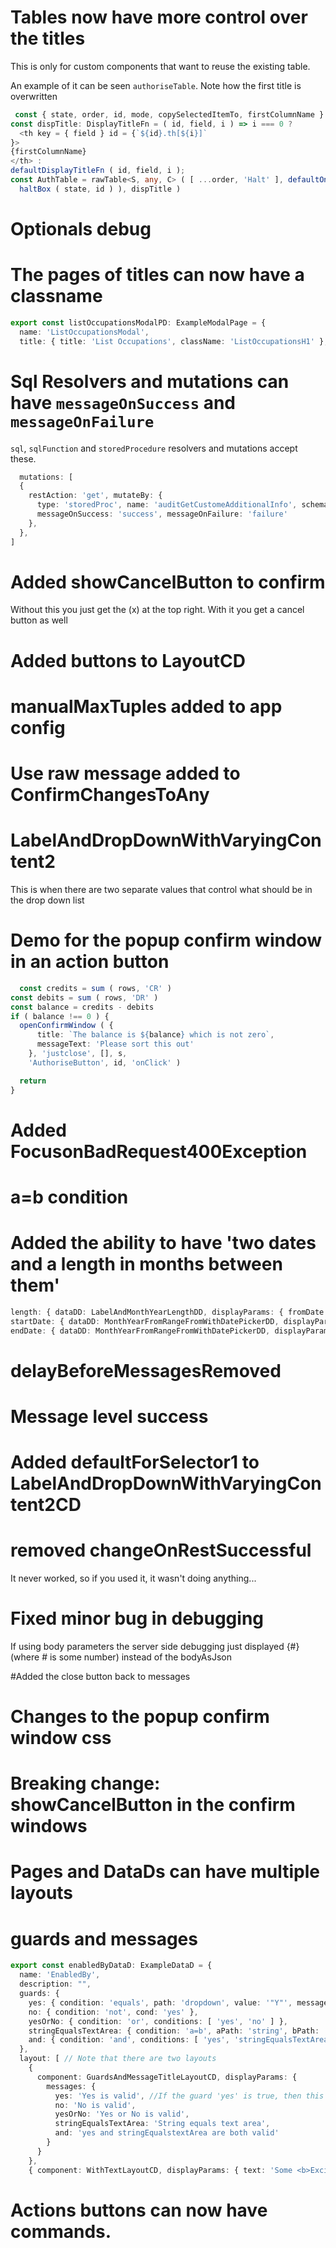 # Tables now have more control over the titles

This is only for custom components that want to reuse the existing table.

An example of it can be seen `authoriseTable`. Note how the first title is overwritten

```typescript
 const { state, order, id, mode, copySelectedItemTo, firstColumnName } = props
const dispTitle: DisplayTitleFn = ( id, field, i ) => i === 0 ?
  <th key = { field } id = {`${id}.th[${i}]`
}>
{firstColumnName}
</th> : 
defaultDisplayTitleFn ( id, field, i );
const AuthTable = rawTable<S, any, C> ( [ ...order, 'Halt' ], defaultOnClick ( props ), defaultOneRowWithGetValue ( getValueForAuthorisedTable ) ( id, order, [],
  haltBox ( state, id ) ), dispTitle )

```

# Optionals debug

# The pages of titles can now have a classname

```typescript
export const listOccupationsModalPD: ExampleModalPage = {
  name: 'ListOccupationsModal',
  title: { title: 'List Occupations', className: 'ListOccupationsH1' },
```

# Sql Resolvers and mutations can have `messageOnSuccess` and `messageOnFailure`

`sql`, `sqlFunction` and `storedProcedure` resolvers and mutations accept these.

```typescript
  mutations: [
  {
    restAction: 'get', mutateBy: {
      type: 'storedProc', name: 'auditGetCustomeAdditionalInfo', schema: onlySchema, params: [ 'clientRef' ],
      messageOnSuccess: 'success', messageOnFailure: 'failure'
    },
  },
]

```

# Added showCancelButton to confirm

Without this you just get the (x) at the top right. With it you get a cancel button as well

# Added buttons to LayoutCD

# manualMaxTuples added to app config

# Use raw message added to ConfirmChangesToAny

# LabelAndDropDownWithVaryingContent2

This is when there are two separate values that control what should be in the drop down list

# Demo for the popup confirm window in an action button

```typescript
  const credits = sum ( rows, 'CR' )
const debits = sum ( rows, 'DR' )
const balance = credits - debits
if ( balance !== 0 ) {
  openConfirmWindow ( {
      title: `The balance is ${balance} which is not zero`,
      messageText: 'Please sort this out'
    }, 'justclose', [], s,
    'AuthoriseButton', id, 'onClick' )

  return
}
```

# Added FocusonBadRequest400Exception

# a=b condition


# Added the ability to have 'two dates and a length in months between them'
```typescript
length: { dataDD: LabelAndMonthYearLengthDD, displayParams: { fromDate: 'startDate', toDate: 'endDate', subtract: false } },
startDate: { dataDD: MonthYearFromRangeFromWithDatePickerDD, displayParams: { pathToOtherDate: 'endDate', lengthPath: 'length', subtract: false } },
endDate: { dataDD: MonthYearFromRangeFromWithDatePickerDD, displayParams: { pathToOtherDate: 'startDate', lengthPath: 'length', subtract: true } },
```

# delayBeforeMessagesRemoved

# Message level success

# Added defaultForSelector1 to LabelAndDropDownWithVaryingContent2CD

# removed changeOnRestSuccessful
It never worked, so if you used it, it wasn't doing anything...

# Fixed minor bug in debugging
If using body parameters the server side debugging just displayed {#} (where # is some number) instead of the bodyAsJson

#Added the close button back to messages


# Changes to the popup confirm window css

# Breaking change: showCancelButton in the confirm windows

# Pages and DataDs can have multiple layouts

# guards and messages

```typescript
export const enabledByDataD: ExampleDataD = {
  name: 'EnabledBy',
  description: "",
  guards: {
    yes: { condition: 'equals', path: 'dropdown', value: '"Y"', message: 'Select Yes to enable' },
    no: { condition: 'not', cond: 'yes' },
    yesOrNo: { condition: 'or', conditions: [ 'yes', 'no' ] },
    stringEqualsTextArea: { condition: 'a=b', aPath: 'string', bPath: 'textArea', message: 'The string has to equal the text area' },
    and: { condition: 'and', conditions: [ 'yes', 'stringEqualsTextArea' ] }
  },
  layout: [ // Note that there are two layouts
    {
      component: GuardsAndMessageTitleLayoutCD, displayParams: {
        messages: {
          yes: 'Yes is valid', //If the guard 'yes' is true, then this message will be displayed
          no: 'No is valid',
          yesOrNo: 'Yes or No is valid',
          stringEqualsTextArea: 'String equals text area',
          and: 'yes and stringEqualstextArea are both valid'
        }
      }
    },
    { component: WithTextLayoutCD, displayParams: { text: 'Some <b>Exciting</b> text {dropdown}' } } ],
```

# Actions buttons can now have commands.